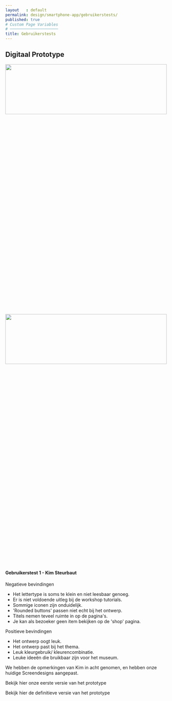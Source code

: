 ```yaml
---
layout   : default
permalink: design/smartphone-app/gebruikerstests/
published: true
# Custom Page Variables
# ─────────────────────
title: Gebruikerstests
---
```



<div class="container">
<div class="row">
<h2 class="col-12">Digitaal Prototype</h2>
</div>


<img src="../../../assets/Images/34102330_10216507351259117_7936310822328860672_n.jpg" style="width:100%; height:20%;">
<img src="../../../assets/Images/Schermafbeelding 2018-05-30 om 21.39.00.png" style="width:100%; height:20%;">

<div class="row">
<h4 class="col-12">Gebruikerstest 1 - Kim Steurbaut</h4>

<div class="col-6">
<p>Negatieve bevindingen</p>
<ul>
<li> Het lettertype is soms te klein en niet leesbaar genoeg.</li>
<li> Er is niet voldoende uitleg bij de workshop tutorials.</li>
<li> Sommige iconen zijn onduidelijk. </li>
<li> 'Rounded buttons' passen niet echt bij het ontwerp.</li>
<li> Titels nemen teveel ruimte in op de pagina's.</li>
<li> Je kan als bezoeker geen item bekijken op de 'shop' pagina.</li>
</ul>
</div>



<div class="col-4">
<p> Positieve bevindingen</p>
<ul>
<li> Het ontwerp oogt leuk.</li>
<li> Het ontwerp past bij het thema.</li>
<li> Leuk kleurgebruik/ kleurencombinatie.</li>
<li> Leuke ideeën die bruikbaar zijn voor het museum.</li>
</ul>
</div>
</div>


<div class="row">
<div class="col-10">
<p> We hebben de opmerkingen van Kim in acht genomen, en hebben onze huidige Screendesigns aangepast.</p>
<p> Bekijk hier onze eerste versie van het prototype</p>

<p> Bekijk hier de definitieve versie van het prototype</p>

</div>
</div>


</div>


